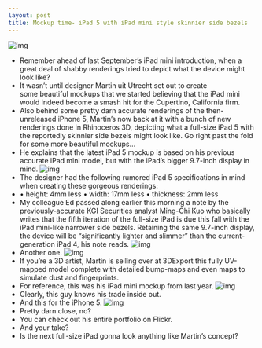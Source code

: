 ```yaml
---
layout: post
title: Mockup time- iPad 5 with iPad mini style skinnier side bezels
---
```

![img](http://media.idownloadblog.com/wp-content/uploads/2013/01/iPad-5-mockup-Martin-uit-Utrecht-001.jpg)
* Remember ahead of last September’s iPad mini introduction, when a great deal of shabby renderings tried to depict what the device might look like?
* It wasn’t until designer Martin uit Utrecht set out to create some beautiful mockups that we started believing that the iPad mini would indeed become a smash hit for the Cupertino, California firm.
* Also behind some pretty darn accurate renderings of the then-unreleased iPhone 5, Martin’s now back at it with a bunch of new renderings done in Rhinoceros 3D, depicting what a full-size iPad 5 with the reportedly skinnier side bezels might look like. Go right past the fold for some more beautiful mockups…
* He explains that the latest iPad 5 mockup is based on his previous accurate iPad mini model, but with the iPad’s bigger 9.7-inch display in mind.
![img](http://media.idownloadblog.com/wp-content/uploads/2013/01/iPad-5-mockup-Martin-uit-Utrecht-002.jpg)
* The designer had the following rumored iPad 5 specifications in mind when creating these gorgeous renderings:
* • height: 4mm less • width: 17mm less • thickness: 2mm less
* My colleague Ed passed along earlier this morning a note by the previously-accurate KGI Securities analyst Ming-Chi Kuo who basically writes that the fifth iteration of the full-size iPad is due this fall with the iPad mini-like narrower side bezels. Retaining the same 9.7-inch display, the device will be “significantly lighter and slimmer” than the current-generation iPad 4, his note reads.
![img](http://media.idownloadblog.com/wp-content/uploads/2013/01/iPad-5-mockup-Martin-uit-Utrecht-005.jpg)
* Another one.
![img](http://media.idownloadblog.com/wp-content/uploads/2013/01/iPad-5-mockup-Martin-uit-Utrecht-003.jpg)
* If you’re a 3D artist, Martin is selling over at 3DExport this fully UV-mapped model complete with detailed bump-maps and even maps to simulate dust and fingerprints.
* For reference, this was his iPad mini mockup from last year.
![img](http://media.idownloadblog.com/wp-content/uploads/2012/10/iPad-mini-by-Martin-Utrecht.png)
* Clearly, this guy knows his trade inside out.
* And this for the iPhone 5.
![img](http://media.idownloadblog.com/wp-content/uploads/2013/01/iPhone-5-mockup-Martin-uit-Utrecht-001.jpg)
* Pretty darn close, no?
* You can check out his entire portfolio on Flickr.
* And your take?
* Is the next full-size iPad gonna look anything like Martin’s concept?

